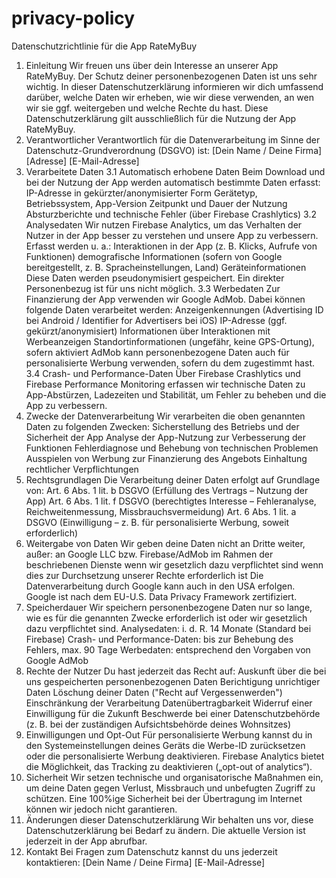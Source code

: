 # privacy-policy
Datenschutzrichtlinie für die App RateMyBuy
1. Einleitung
Wir freuen uns über dein Interesse an unserer App RateMyBuy. Der Schutz deiner personenbezogenen Daten ist uns sehr wichtig. In dieser Datenschutzerklärung informieren wir dich umfassend darüber, welche Daten wir erheben, wie wir diese verwenden, an wen wir sie ggf. weitergeben und welche Rechte du hast.
Diese Datenschutzerklärung gilt ausschließlich für die Nutzung der App RateMyBuy.
2. Verantwortlicher
Verantwortlich für die Datenverarbeitung im Sinne der Datenschutz-Grundverordnung (DSGVO) ist:
[Dein Name / Deine Firma]
[Adresse]
[E-Mail-Adresse]
3. Verarbeitete Daten
3.1 Automatisch erhobene Daten
Beim Download und bei der Nutzung der App werden automatisch bestimmte Daten erfasst:
IP-Adresse in gekürzter/anonymisierter Form
Gerätetyp, Betriebssystem, App-Version
Zeitpunkt und Dauer der Nutzung
Absturzberichte und technische Fehler (über Firebase Crashlytics)
3.2 Analysedaten
Wir nutzen Firebase Analytics, um das Verhalten der Nutzer in der App besser zu verstehen und unsere App zu verbessern. Erfasst werden u. a.:
Interaktionen in der App (z. B. Klicks, Aufrufe von Funktionen)
demografische Informationen (sofern von Google bereitgestellt, z. B. Spracheinstellungen, Land)
Geräteinformationen
Diese Daten werden pseudonymisiert gespeichert. Ein direkter Personenbezug ist für uns nicht möglich.
3.3 Werbedaten
Zur Finanzierung der App verwenden wir Google AdMob. Dabei können folgende Daten verarbeitet werden:
Anzeigenkennungen (Advertising ID bei Android / Identifier for Advertisers bei iOS)
IP-Adresse (ggf. gekürzt/anonymisiert)
Informationen über Interaktionen mit Werbeanzeigen
Standortinformationen (ungefähr, keine GPS-Ortung), sofern aktiviert
AdMob kann personenbezogene Daten auch für personalisierte Werbung verwenden, sofern du dem zugestimmt hast.
3.4 Crash- und Performance-Daten
Über Firebase Crashlytics und Firebase Performance Monitoring erfassen wir technische Daten zu App-Abstürzen, Ladezeiten und Stabilität, um Fehler zu beheben und die App zu verbessern.
4. Zwecke der Datenverarbeitung
Wir verarbeiten die oben genannten Daten zu folgenden Zwecken:
Sicherstellung des Betriebs und der Sicherheit der App
Analyse der App-Nutzung zur Verbesserung der Funktionen
Fehlerdiagnose und Behebung von technischen Problemen
Ausspielen von Werbung zur Finanzierung des Angebots
Einhaltung rechtlicher Verpflichtungen
5. Rechtsgrundlagen
Die Verarbeitung deiner Daten erfolgt auf Grundlage von:
Art. 6 Abs. 1 lit. b DSGVO (Erfüllung des Vertrags – Nutzung der App)
Art. 6 Abs. 1 lit. f DSGVO (berechtigtes Interesse – Fehleranalyse, Reichweitenmessung, Missbrauchsvermeidung)
Art. 6 Abs. 1 lit. a DSGVO (Einwilligung – z. B. für personalisierte Werbung, soweit erforderlich)
6. Weitergabe von Daten
Wir geben deine Daten nicht an Dritte weiter, außer:
an Google LLC bzw. Firebase/AdMob im Rahmen der beschriebenen Dienste
wenn wir gesetzlich dazu verpflichtet sind
wenn dies zur Durchsetzung unserer Rechte erforderlich ist
Die Datenverarbeitung durch Google kann auch in den USA erfolgen. Google ist nach dem EU-U.S. Data Privacy Framework zertifiziert.
7. Speicherdauer
Wir speichern personenbezogene Daten nur so lange, wie es für die genannten Zwecke erforderlich ist oder wir gesetzlich dazu verpflichtet sind.
Analysedaten: i. d. R. 14 Monate (Standard bei Firebase)
Crash- und Performance-Daten: bis zur Behebung des Fehlers, max. 90 Tage
Werbedaten: entsprechend den Vorgaben von Google AdMob
8. Rechte der Nutzer
Du hast jederzeit das Recht auf:
Auskunft über die bei uns gespeicherten personenbezogenen Daten
Berichtigung unrichtiger Daten
Löschung deiner Daten ("Recht auf Vergessenwerden")
Einschränkung der Verarbeitung
Datenübertragbarkeit
Widerruf einer Einwilligung für die Zukunft
Beschwerde bei einer Datenschutzbehörde (z. B. bei der zuständigen Aufsichtsbehörde deines Wohnsitzes)
9. Einwilligungen und Opt-Out
Für personalisierte Werbung kannst du in den Systemeinstellungen deines Geräts die Werbe-ID zurücksetzen oder die personalisierte Werbung deaktivieren.
Firebase Analytics bietet die Möglichkeit, das Tracking zu deaktivieren („opt-out of analytics“).
10. Sicherheit
Wir setzen technische und organisatorische Maßnahmen ein, um deine Daten gegen Verlust, Missbrauch und unbefugten Zugriff zu schützen. Eine 100%ige Sicherheit bei der Übertragung im Internet können wir jedoch nicht garantieren.
11. Änderungen dieser Datenschutzerklärung
Wir behalten uns vor, diese Datenschutzerklärung bei Bedarf zu ändern. Die aktuelle Version ist jederzeit in der App abrufbar.
12. Kontakt
Bei Fragen zum Datenschutz kannst du uns jederzeit kontaktieren:
[Dein Name / Deine Firma]
[E-Mail-Adresse]

